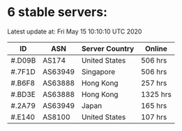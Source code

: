 # 6 stable servers:

Latest update at: Fri May 15 10:10:10 UTC 2020

| ID | ASN | Server Country | Online |
| -- | --- | -------------- | ------ |
| #.D09B | AS174 | United States | 506 hrs |
| #.7F1D | AS63949 | Singapore | 506 hrs |
| #.B6F8 | AS63888 | Hong Kong | 257 hrs |
| #.BD3E | AS63888 | Hong Kong | 1325 hrs |
| #.2A79 | AS63949 | Japan | 165 hrs |
| #.E140 | AS8100 | United States | 107 hrs |

